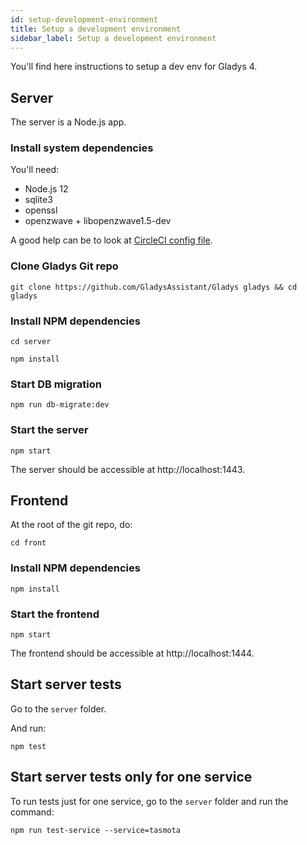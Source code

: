 ```yaml
---
id: setup-development-environment
title: Setup a development environment
sidebar_label: Setup a development environment
---
```


You'll find here instructions to setup a dev env for Gladys 4.

## Server

The server is a Node.js app.

### Install system dependencies

You'll need:

- Node.js 12
- sqlite3
- openssl
- openzwave + libopenzwave1.5-dev

A good help can be to look at [CircleCI config file](https://github.com/GladysAssistant/Gladys/blob/master/.circleci/config.yml).

### Clone Gladys Git repo

```
git clone https://github.com/GladysAssistant/Gladys gladys && cd gladys
```

### Install NPM dependencies

```
cd server
```

```
npm install
```

### Start DB migration

```
npm run db-migrate:dev
```

### Start the server

```
npm start
```

The server should be accessible at http://localhost:1443.

## Frontend

At the root of the git repo, do:

```
cd front
```

### Install NPM dependencies

```
npm install
```

### Start the frontend

```
npm start
```

The frontend should be accessible at http://localhost:1444.

## Start server tests

Go to the `server` folder.

And run:

```
npm test
```

## Start server tests only for one service

To run tests just for one service, go to the `server` folder and run the command:

```
npm run test-service --service=tasmota
```
